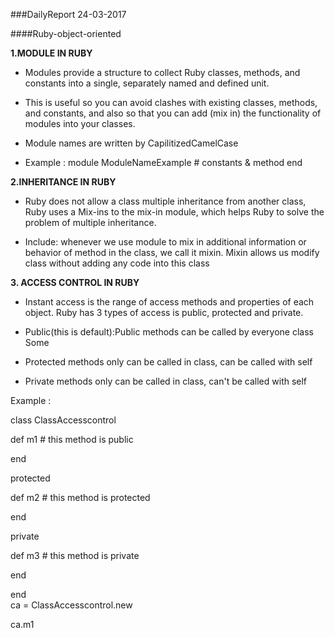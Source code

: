 ###DailyReport 24-03-2017

####Ruby-object-oriented

**1.MODULE IN RUBY** 

-  Modules provide a structure to collect Ruby classes, methods, and constants into a single, separately named and defined unit.

- This is useful so you can avoid clashes with existing classes, methods, and constants, and also so that you can add (mix in) the functionality of modules into your classes.

-   Module names are written by CapilitizedCamelCase

- Example :
			module ModuleNameExample
						# constants & method
					end 
					

**2.INHERITANCE IN RUBY**

- Ruby does not allow a class multiple inheritance from another class, Ruby uses a Mix-ins to the mix-in module, which helps Ruby to solve the problem of multiple inheritance.

-   Include: whenever we use module to mix in additional information or behavior of method in the class, we call it mixin. Mixin allows us modify class without adding any code into this class

**3. ACCESS CONTROL IN RUBY**

- Instant access is the range of access methods and properties of each object. Ruby has 3 types of access is public, protected and private.

 +  Public(this is default):Public methods can be called by everyone
 class Some
   
 + Protected methods only can be called in class, can be called with self
 
 + Private methods only can be called in class, can't be called with self

Example : 

class ClassAccesscontrol

def m1          # this method is public  

end  

protected  

def m2        # this method is protected  

end  

private  

def m3        # this method is private  

end  

end  
ca = ClassAccesscontrol.new  

ca.m1  
